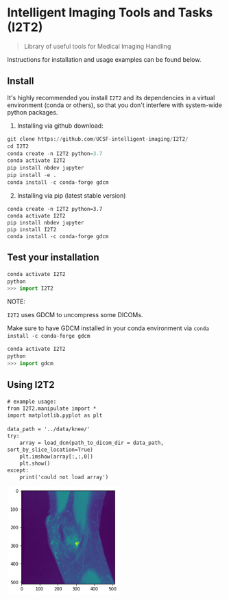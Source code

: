 # Intelligent Imaging Tools and Tasks (I2T2) 
> Library of useful tools for Medical Imaging Handling


Instructions for installation and usage examples can be found below.

## Install

It's highly recommended you install `I2T2` and its dependencies in a virtual environment (conda or others), so that you don't interfere with system-wide python packages.

1. Installing via github download:

```python
git clone https://github.com/UCSF-intelligent-imaging/I2T2/
cd I2T2
conda create -n I2T2 python=3.7
conda activate I2T2
pip install nbdev jupyter
pip install -e .
conda install -c conda-forge gdcm
```

2. Installing via pip (latest stable version)

```
conda create -n I2T2 python=3.7
conda activate I2T2
pip install nbdev jupyter
pip install I2T2
conda install -c conda-forge gdcm
```

## Test your installation

```python
conda activate I2T2
python
>>> import I2T2
```

NOTE:

`I2T2` uses GDCM to uncompress some DICOMs.

Make sure to have GDCM installed in your conda environment via `conda install -c conda-forge gdcm`

```python
conda activate I2T2
python
>>> import gdcm
```

## Using I2T2

```
# example usage:
from I2T2.manipulate import *
import matplotlib.pyplot as plt

data_path = '../data/knee/'
try:
    array = load_dcm(path_to_dicom_dir = data_path, sort_by_slice_location=True)
    plt.imshow(array[:,:,0])
    plt.show()
except:
    print('could not load array')    
```


![png](docs/images/output_8_0.png)

